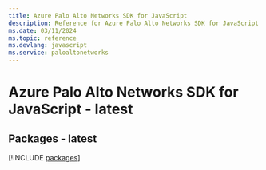 ```yaml
---
title: Azure Palo Alto Networks SDK for JavaScript
description: Reference for Azure Palo Alto Networks SDK for JavaScript
ms.date: 03/11/2024
ms.topic: reference
ms.devlang: javascript
ms.service: paloaltonetworks
---
```

# Azure Palo Alto Networks SDK for JavaScript - latest
## Packages - latest
[!INCLUDE [packages](palo-alto-networks-index.md)]
